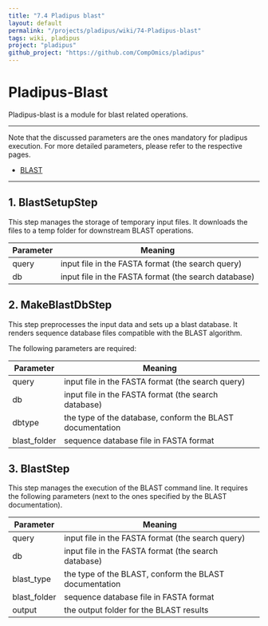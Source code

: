 ```yaml
---
title: "7.4 Pladipus blast"
layout: default
permalink: "/projects/pladipus/wiki/74-Pladipus-blast"
tags: wiki, pladipus
project: "pladipus"
github_project: "https://github.com/CompOmics/pladipus"
---
```


# Pladipus-Blast

Pladipus-blast is a module for blast related operations.

----

Note that the discussed parameters are the ones mandatory for pladipus execution. For more detailed parameters, please refer to the respective pages.

* [BLAST](http://www.ncbi.nlm.nih.gov/books/NBK279675/)

----

## 1. BlastSetupStep

This step manages the storage of temporary input files. It downloads the files to a temp folder for downstream BLAST operations.

Parameter | Meaning
--- | -------------- | 
query | input file in the FASTA format (the search query)
db | input file in the FASTA format (the search database)

## 2. MakeBlastDbStep

This step preprocesses the input data and sets up a blast database. It renders sequence database files compatible with the BLAST algorithm.

The following parameters are required: 

Parameter | Meaning
--- | -------------- | 
query | input file in the FASTA format (the search query)
db | input file in the FASTA format (the search database)
dbtype | the type of the database, conform the BLAST documentation
blast_folder | sequence database file in FASTA format

## 3. BlastStep

This step manages the execution of the BLAST command line. It requires the following parameters (next to the ones specified by the BLAST documentation).

Parameter | Meaning
--- | -------------- | 
query | input file in the FASTA format (the search query)
db | input file in the FASTA format (the search database)
blast_type | the type of the BLAST, conform the BLAST documentation
blast_folder | sequence database file in FASTA format
output | the output folder for the BLAST results


